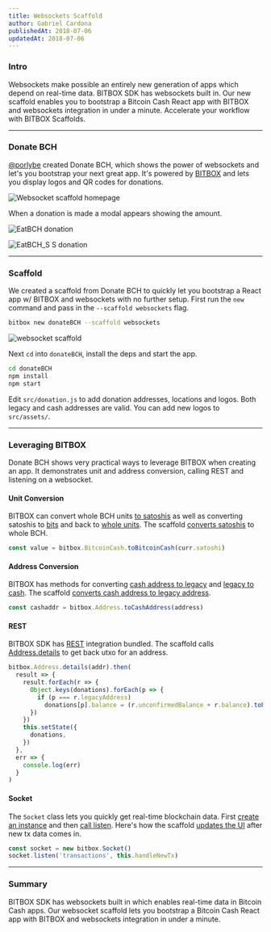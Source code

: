 ```yaml
---
title: Websockets Scaffold
author: Gabriel Cardona
publishedAt: 2018-07-06
updatedAt: 2018-07-06
---
```


### Intro

Websockets make possible an entirely new generation of apps which depend on real-time data. BITBOX SDK has websockets built in. Our new scaffold enables you to bootstrap a Bitcoin Cash React app with BITBOX and websockets integration in under a minute. Accelerate your workflow with BITBOX Scaffolds.

---

### Donate BCH

[@porlybe](https://twitter.com/porlybe) created Donate BCH, which shows the power of websockets and let's you bootstrap your next great app. It's powered by [BITBOX](/bitbox) and lets you display logos and QR codes for donations.

![Websocket scaffold homepage](/images/websocket-scaffold-3.png)

When a donation is made a modal appears showing the amount.

![EatBCH donation](/images/websocket-scaffold-1.png)

![EatBCH_S S donation](/images/websocket-scaffold-2.png)

---

### Scaffold

We created a scaffold from Donate BCH to quickly let you bootstrap a React app w/ BITBOX and websockets with no further setup. First run the `new` command and pass in the `--scaffold websockets` flag.

```bash
bitbox new donateBCH --scaffold websockets
```

![websocket scaffold](/images/websocket-scaffold-4.png)

Next `cd` into `donateBCH`, install the deps and start the app.

```bash
cd donateBCH
npm install
npm start
```

Edit `src/donation.js` to add donation addresses, locations and logos. Both legacy and cash addresses are valid. You can add new logos to `src/assets/`.

---

### Leveraging BITBOX

Donate BCH shows very practical ways to leverage BITBOX when creating an app. It demonstrates unit and address conversion, calling REST and listening on a websocket.

#### Unit Conversion

BITBOX can convert whole BCH units [to satoshis](/bitbox/docs/bitcoincash/#tosatoshi) as well as converting satoshis to [bits](/bitbox/docs/bitcoincash/#tobits) and back to [whole units](/bitbox/docs/bitcoincash/#tobitcoincash). The scaffold [converts satoshis](https://github.com/Bitcoin-com/bitbox-scaffold-websockets/blob/master/src/App.js#L50) to whole BCH.

```javascript
const value = bitbox.BitcoinCash.toBitcoinCash(curr.satoshi)
```

#### Address Conversion

BITBOX has methods for converting [cash address to legacy](/bitbox/docs/address/#tolegacyaddress) and [legacy to cash](/bitbox/docs/address/#tocashaddress). The scaffold [converts cash address to legacy address](https://github.com/Bitcoin-com/bitbox-scaffold-websockets/blob/master/src/App.js#L97).

```javascript
const cashaddr = bitbox.Address.toCashAddress(address)
```

#### REST

BITBOX SDK has [REST](https://rest.bitcoin.com) integration bundled. The scaffold calls [Address.details](https://github.com/Bitcoin-com/bitbox-scaffold-websockets/blob/master/src/App.js#L121) to get back utxo for an address.

```javascript
bitbox.Address.details(addr).then(
  result => {
    result.forEach(r => {
      Object.keys(donations).forEach(p => {
        if (p === r.legacyAddress)
          donations[p].balance = (r.unconfirmedBalance + r.balance).toFixed(8)
      })
    })
    this.setState({
      donations,
    })
  },
  err => {
    console.log(err)
  }
)
```

#### Socket

The `Socket` class lets you quickly get real-time blockchain data. First [create an instance](/bitbox/docs/socket/#constructor) and then [call listen](/bitbox/docs/socket/#listen). Here's how the scaffold [updates the UI](https://github.com/Bitcoin-com/bitbox-scaffold-websockets/blob/master/src/App.js#L81) after new tx data comes in.

```javascript
const socket = new bitbox.Socket()
socket.listen('transactions', this.handleNewTx)
```

---

### Summary

BITBOX SDK has websockets built in which enables real-time data in Bitcoin Cash apps. Our websocket scaffold lets you bootstrap a Bitcoin Cash React app with BITBOX and websockets integration in under a minute.
